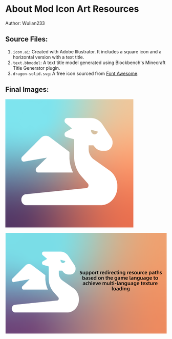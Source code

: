 # About Mod Icon Art Resources  

Author: Wulian233  

## Source Files:  

1. `icon.ai`: Created with Adobe Illustrator. It includes a square icon and a
horizontal version with a text title.
2. `text.bbmodel`: A text title model generated using Blockbench's
Minecraft Title Generator plugin.  
3. `dragon-solid.svg`: A free icon sourced from [Font Awesome](https://fontawesome.com/icons/dragon?f=classic&s=solid&pc=%23ffffff&sc=%23ffffff).

## Final Images:  

![](icon.png)  

![](icon_horizontal.png)  
